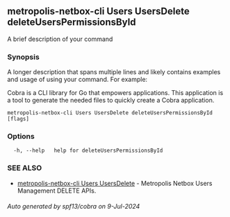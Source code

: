 ## metropolis-netbox-cli Users UsersDelete deleteUsersPermissionsById

A brief description of your command

### Synopsis

A longer description that spans multiple lines and likely contains examples
and usage of using your command. For example:

Cobra is a CLI library for Go that empowers applications.
This application is a tool to generate the needed files
to quickly create a Cobra application.

```
metropolis-netbox-cli Users UsersDelete deleteUsersPermissionsById [flags]
```

### Options

```
  -h, --help   help for deleteUsersPermissionsById
```

### SEE ALSO

* [metropolis-netbox-cli Users UsersDelete]()	 - Metropolis Netbox Users Management DELETE APIs.

###### Auto generated by spf13/cobra on 9-Jul-2024
